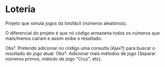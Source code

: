 # Loteria

Projeto que simula jogos da lotofácil (números aleatórios).

O diferencial do projeto é que nó código armazena todos os números que mais/menos caíram e assim exibe o resultado.

Obs¹: Pretendo adicionar no código uma consulta (Ajax?) para buscar o resultado do jogo atual.
Obs²: Adicionar mais métodos de jogo (Separar números primos, método de jogo "Cruz", etc).
